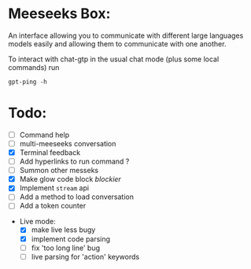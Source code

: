 # Meeseeks Box:
An interface allowing you to communicate with different large languages models easily and allowing them to communicate with one another.

To interact with chat-gtp in the usual chat mode (plus some local commands) run 

`gpt-ping -h`

# Todo:
- [ ] Command help
- [ ] multi-meeseeks conversation
- [x] Terminal feedback
- [ ] Add hyperlinks to run command ?
- [ ] Summon other messeks
- [x] Make glow code block *blockier* 
- [x] Implement `stream` api
- [ ] Add a method to load conversation
- [ ] Add a token counter

- Live mode:
	- [x] make live less bugy
	- [x] implement code parsing
    - [ ] fix 'too long line' bug
    - [ ] live parsing for 'action' keywords
